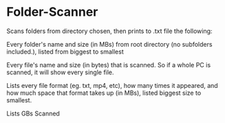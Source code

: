 # Folder-Scanner
Scans folders from directory chosen, then prints to .txt file the following: 

Every folder's name and size (in MBs) from root directory (no subfolders included.), listed from biggest to smallest

Every file's name and size (in bytes) that is scanned. So if a whole PC is scanned, it will show every single file.

Lists every file format (eg. txt, mp4, etc), how many times it appeared, and how much space that format takes up (in MBs), listed biggest size to smallest.

Lists GBs Scanned
